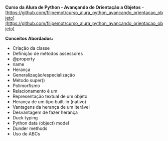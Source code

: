 **Curso da Alura de Python - Avançando de Orientação a Objetos** - [https://github.com/filipemot/curso_alura_python_avancando_orientacao_objeto](https://github.com/filipemot/curso_alura_python_avancando_orientacao_objeto)

**Conceitos Abordados:**
- Criação da classe
- Definição de métodos assessores
- @property
- name
- Herança
- Generalização/especialização
- Método super()
- Polimorfismo
- Relacionamento é um
- Representação textual de um objeto
- Herança de um tipo built-in (nativo)
- Vantagens da herança de um iterável
- Desvantagem de fazer herança
- Duck typing
- Python data (object) model
- Dunder methods
- Uso de ABCs